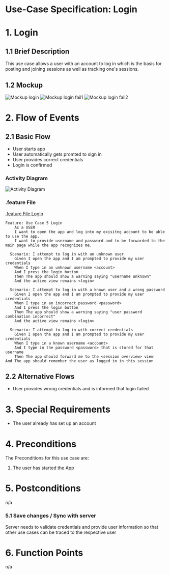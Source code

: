 # Use-Case Specification: Login

# 1. Login

## 1.1 Brief Description
This use case allows a user with an account to log in which is the basis for posting and joining sessions as well as tracking one's sessions.

## 1.2 Mockup
![Mockup login](../mockups/Login.png)
![Mockup login fail1](../mockups/Login_Fail1.png)
![Mockup login fail2](../mockups/Login_Fail2.png)

# 2. Flow of Events

## 2.1 Basic Flow
- User starts app
- User automatically gets promted to sign in
- User provides correct credentials
- Login is confirmed

### Activity Diagram
![Activity Diagram](../activity_diagrams/UC5_Login.png)

### .feature File
[.feature File Login](../../frontend/app/src/androidTest/assets/UC5_Login.feature)
```Cucumber
Feature: Use Case 5 Login
    As a USER
    I want to open the app and log into my exisitng account to be able to use the app.
    I want to provide username and password and to be forwarded to the main page while the app recognizes me.

  Scenario: I attempt to log in with an unknown user
    Given I open the app and I am prompted to provide my user credentials
    When I type in an unknown username <account>
    And I press the login button
    Then The app should show a warning saying "username unknown"
    And the active view remains <login>

  Scenario: I attempt to log in with a known user and a wrong password
    Given I open the app and I am prompted to provide my user credentials
    When I type in an incorrect password <password>
    And I press the login button
    Then The app should show a warning saying "user password combination incorrect"
    And the active view remains <login>

  Scenario: I attempt to log in with correct credentials
    Given I open the app and I am prompted to provide my user credentials
    When I type in a known username <account>
    And I type in the password <password> that is stored for that username
    Then The app should forward me to the <session overview> view
And The app should remember the user as logged in in this session
```

## 2.2 Alternative Flows
- User provides wrong credentials and is informed that login failed

# 3. Special Requirements
- The user already has set up an account

# 4. Preconditions
The Preconditions for this use case are:
1. The user has started the App

# 5. Postconditions
n/a

### 5.1 Save changes / Sync with server
Server needs to validate credentials and provide user information so that other use cases can be traced to the respective user

# 6. Function Points
n/a
